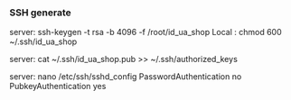 ### SSH generate 
  
  server:  ssh-keygen -t rsa -b 4096 -f /root/id_ua_shop
  Local : chmod 600 ~/.ssh/id_ua_shop
  
  server: cat ~/.ssh/id_ua_shop.pub >> ~/.ssh/authorized_keys

server: nano /etc/ssh/sshd_config
  PasswordAuthentication no
  PubkeyAuthentication yes

